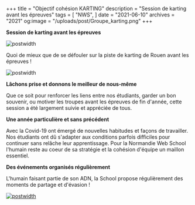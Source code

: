 +++
title = "Objectif cohésion KARTING"
description = "Session de karting avant les épreuves"
tags = [
    "NWS",
]
date = "2021-06-10"
archives = "2021"
og:image = "/uploads/post/Groupe_karting.png"
+++

**Session de karting avant les épreuves**

![postwidth](/uploads/post/Groupe_karting.png)

Quoi de mieux que de se défouler sur la piste de karting de Rouen avant les épreuves ! 

<!--more-->

![postwidth](/uploads/post/Karts.png)

**Lâchons prise et donnons le meilleur de nous-même**

Que ce soit pour renforcer les liens entre nos étudiants, garder un bon souvenir,
ou motiver les troupes avant les épreuves de fin d'année, cette session a été largement suivie et appréciée de tous.

**Une année particulière et sans précédent**

Avec la Covid-19 ont émergé de nouvelles habitudes et façons de travailler.
Nos étudiants ont dû s'adapter aux conditions parfois difficiles pour continuer sans relâche leur apprentissage.
Pour la Normandie Web School l'humain reste au coeur de sa stratégie et la cohésion d'équipe un maillon essentiel.

**Des événements organisés régulièrement**

L'humain faisant partie de son ADN, la School propose régulièrement des moments de partage et d'évasion !

[![postwidth](/uploads/post/Karts_Video.png)](https://youtu.be/dpmb1ARRsmU "Normandie Web School Objectif cohésion Karting")
